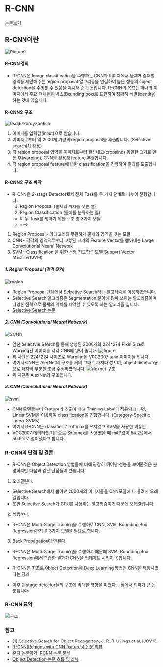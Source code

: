 # R-CNN 

[논문보기](https://arxiv.org/pdf/1311.2524.pdf)

## R-CNN이란
![Picture1](https://user-images.githubusercontent.com/40276516/78000057-a16b9300-736e-11ea-9b79-055670fc7e6e.png)
#### R-CNN 정의
  - R-CNN은 Image classification을 수행하는 CNN과 이미지에서 물체가 존재할 영역을 제안해주는 region proposal 알고리즘을 연결하여 높은 성능의 object detection을 수행할 수 있음을 제시해 준 논문입니다. R-CNN의 목표는 하나의 이미지에서 주요 객체들을 박스(Bounding box)로 표현하여 정확히 식별(identify)하는 것에 있습니다.
  
#### R-CNN의 구조
![0sdj6skdrqyzpo6oh](https://user-images.githubusercontent.com/40276516/77990900-7b89c280-735d-11ea-838b-64817fbed988.png)
1. 이미지를 입력값(input)으로 받습니다.
2. 이미지로부터 약 2000개 가량의 region proposal을 추출합니다. (Selective search[1] 활용) 
3. 각 region proposal 영역을 이미지로부터 잘라내고(cropping) 동일한 크기로 만든 후(warping), CNN을 활용해 feature 추출합니다.
4. 각 region proposal feature에 대한 classification을 진행하여 결과를 도출합니다.

#### R-CNN의 구조 파악
  - R-CNN은 2-stage Detector로서 전체 Task를 두 가지 단계로 나누어 진행합니다.
    1. Region Proposal (물체의 위치를 찾는 일)
    2. Region Classification (물체를 분류하는 일)
    - 이 두 Task를 행하기 위한 구조 총 3가지 모듈
    -  ===>
1. Region Proposal - 카테고리와 무관하게 물체의 영역을 찾는 모듈
2. CNN - 각각의 영역으로부터 고정된 크기의 Feature Vector를 뽑아내는 Large Convolutional Neural Network
3. SVM - Classification 을 위한 선형 지도학습 모델 Support Vector Machine(SVM)

##### 1. Region Proposal (영역 찾기)
![region](https://user-images.githubusercontent.com/40276516/78004195-bfd48d00-7374-11ea-8306-95816929da1b.png)

- Region Proposal 단계에서 Selective Search라는 알고리즘을 이용하였습니다.
- Selective Search 알고리즘은 Segmentation 분야에 많이 쓰이는 알고리즘이며 다양한 전략으로 물체의 위치를 파악할 수 있도록 하는 알고리즘 입니다.
- [Selective Search 논문](http://www.huppelen.nl/publications/selectiveSearchDraft.pdf)

##### 2. CNN (Convolutional Neural Network)
![2CNN](https://user-images.githubusercontent.com/40276516/78004295-e0044c00-7374-11ea-8fab-c17237948c95.png)

- 앞선 Selectvie Search를 통해 생성된 2000개의 224*224 Pixel Size로 Warping된 이미지를 각각 CNN에 넣어 줍니다.
![figure](https://user-images.githubusercontent.com/40276516/78004714-720c5480-7375-11ea-9bdc-c46784044b4e.png)
- 위 사진은 224*224 사이즈로 Warping된 VOC2007 tarin 이미지들 입니다.
- 여기서 CNN은 AlexNet의 구조를 거의 그대로 가져다 썼으며, object detetion용으로 마지막 부분만 조금 수정하였습니다.
![alexnet 구조](https://user-images.githubusercontent.com/40276516/78006126-89e4d800-7377-11ea-8265-14752529e0d0.png)
- 위 사진은 AlexNet의 구조입니다.

##### 3. CNN (Convolutional Neural Network)
![svm](https://user-images.githubusercontent.com/40276516/78004340-f14d5880-7374-11ea-8f77-d697b9a30851.png)
- CNN 모델로부터 Feature가 추출이 되고 Training Label이 적용되고 나면, Linear SVM을 이용하여 classification을 진행합니다. (Category-Specific Linear SVMs)
- 여기서 R-CNN은 classifier로 softmax를 쓰지않고 SVM을 사용한 이유는
- VOC2007 데이터셋 기준으로 Sofxmax를 사용했을 때 mAP값이 54.2%에서 50.9%로 떨어졌다고 합니다.


### R-CNN의 단점 및 결론
- R-CNN은 Object Detection 방법들에 비해 굉장히 뛰어난 성능을 보여준것은 분명하지만 다음과 같은 단점들이 있습니다.

1. 오래걸린다.
  - Selective Search에서 뽑아낸 2000개의 이미지들을 CNN모델에 다 돌려서 오래걸립니다.
  - 또한 Selective Search가 CPU를 사용하는 알고리즘이기 때문에 오래걸립니다.

2. 복잡하다.
  - R-CNN은 Multi-Stage Training을 수행하여 CNN, SVM, Bounding Box Regression까지 총 3가지 모델을 필요로 합니다.

3. Back Propagation이 안된다.
  - R-CNN은 Multi-Stage Training을 수행하기 때문에 SVM, Bounding Box Regression에서 학습한 결과가 CNN을 업데이트 시키지 못합니다.

- R-CNN은 최초로 Object Detection에 Deep Learning 방법인 CNN을 적용시켰다는 점과
- 이후 2-stage detector들의 구조에 막대한 영향을 미쳤다는 점에서 의미가 큰 논문입니다.

### R-CNN 요약
![구조](https://user-images.githubusercontent.com/40276516/78113624-faa0f880-743a-11ea-82fc-495be34aef25.png)

### 참고
- [1] Selective Search for Object Recognition, J. R. R. Uijings et al, IJCV13.
- [R-CNN(Regions with CNN features) 논문 리뷰](https://jaehyeongan.github.io/2019/10/10/R-CNN/)
- [혼자 논문읽기: RCNN 논문 분석](https://j911.me/2019/03/analysis-of-rcnn-paper.html)
- [Object Detection 논문 흐름 및 리뷰](https://nuggy875.tistory.com/20)
